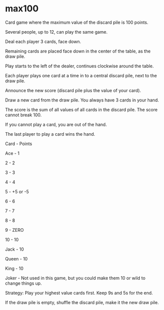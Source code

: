 # max100
Card game where the maximum value of the discard pile is 100 points.

Several people, up to 12, can play the same game.

Deal each player 3 cards, face down.

Remaining cards are placed face down in the center of the table, as the draw pile.

Play starts to the left of the dealer, continues clockwise around the table.

Each player plays one card at a time in to a central discard pile, next to the draw pile.

Announce the new score (discard pile plus the value of your card).

Draw a new card from the draw pile. You always have 3 cards in your hand.

The score is the sum of all values of all cards in the discard pile. The score cannot break 100.

If you cannot play a card, you are out of the hand.

The last player to play a card wins the hand.

Card - Points

Ace - 1

2 - 2

3 - 3

4 - 4

5 - +5 or -5

6 - 6

7 - 7

8 - 8

9 - ZERO

10 - 10

Jack - 10

Queen - 10

King - 10

Joker - Not used in this game, but you could make them 10 or wild to change things up.

Strategy: Play your highest value cards first. Keep 9s and 5s for the end.

If the draw pile is empty, shuffle the discard pile, make it the new draw pile.